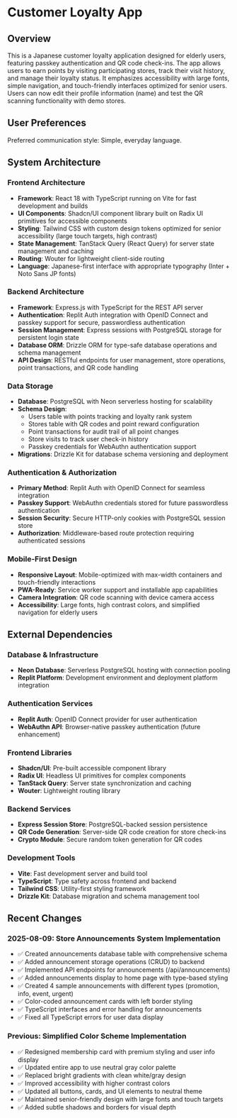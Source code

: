 # Customer Loyalty App

## Overview

This is a Japanese customer loyalty application designed for elderly users, featuring passkey authentication and QR code check-ins. The app allows users to earn points by visiting participating stores, track their visit history, and manage their loyalty status. It emphasizes accessibility with large fonts, simple navigation, and touch-friendly interfaces optimized for senior users. Users can now edit their profile information (name) and test the QR scanning functionality with demo stores.

## User Preferences

Preferred communication style: Simple, everyday language.

## System Architecture

### Frontend Architecture
- **Framework**: React 18 with TypeScript running on Vite for fast development and builds
- **UI Components**: Shadcn/UI component library built on Radix UI primitives for accessible components
- **Styling**: Tailwind CSS with custom design tokens optimized for senior accessibility (large touch targets, high contrast)
- **State Management**: TanStack Query (React Query) for server state management and caching
- **Routing**: Wouter for lightweight client-side routing
- **Language**: Japanese-first interface with appropriate typography (Inter + Noto Sans JP fonts)

### Backend Architecture
- **Framework**: Express.js with TypeScript for the REST API server
- **Authentication**: Replit Auth integration with OpenID Connect and passkey support for secure, passwordless authentication
- **Session Management**: Express sessions with PostgreSQL storage for persistent login state
- **Database ORM**: Drizzle ORM for type-safe database operations and schema management
- **API Design**: RESTful endpoints for user management, store operations, point transactions, and QR code handling

### Data Storage
- **Database**: PostgreSQL with Neon serverless hosting for scalability
- **Schema Design**: 
  - Users table with points tracking and loyalty rank system
  - Stores table with QR codes and point reward configuration
  - Point transactions for audit trail of all point changes
  - Store visits to track user check-in history
  - Passkey credentials for WebAuthn authentication support
- **Migrations**: Drizzle Kit for database schema versioning and deployment

### Authentication & Authorization
- **Primary Method**: Replit Auth with OpenID Connect for seamless integration
- **Passkey Support**: WebAuthn credentials stored for future passwordless authentication
- **Session Security**: Secure HTTP-only cookies with PostgreSQL session store
- **Authorization**: Middleware-based route protection requiring authenticated sessions

### Mobile-First Design
- **Responsive Layout**: Mobile-optimized with max-width containers and touch-friendly interactions
- **PWA-Ready**: Service worker support and installable app capabilities
- **Camera Integration**: QR code scanning with device camera access
- **Accessibility**: Large fonts, high contrast colors, and simplified navigation for elderly users

## External Dependencies

### Database & Infrastructure
- **Neon Database**: Serverless PostgreSQL hosting with connection pooling
- **Replit Platform**: Development environment and deployment platform integration

### Authentication Services
- **Replit Auth**: OpenID Connect provider for user authentication
- **WebAuthn API**: Browser-native passkey authentication (future enhancement)

### Frontend Libraries
- **Shadcn/UI**: Pre-built accessible component library
- **Radix UI**: Headless UI primitives for complex components
- **TanStack Query**: Server state synchronization and caching
- **Wouter**: Lightweight routing library

### Backend Services
- **Express Session Store**: PostgreSQL-backed session persistence
- **QR Code Generation**: Server-side QR code creation for store check-ins
- **Crypto Module**: Secure random token generation for QR codes

### Development Tools
- **Vite**: Fast development server and build tool
- **TypeScript**: Type safety across frontend and backend
- **Tailwind CSS**: Utility-first styling framework
- **Drizzle Kit**: Database migration and schema management tool

## Recent Changes

### 2025-08-09: Store Announcements System Implementation
- ✅ Created announcements database table with comprehensive schema
- ✅ Added announcement storage operations (CRUD) to backend
- ✅ Implemented API endpoints for announcements (/api/announcements)
- ✅ Added announcements display to home page with type-based styling
- ✅ Created 4 sample announcements with different types (promotion, info, event, urgent)
- ✅ Color-coded announcement cards with left border styling
- ✅ TypeScript interfaces and error handling for announcements
- ✅ Fixed all TypeScript errors for user data display

### Previous: Simplified Color Scheme Implementation
- ✅ Redesigned membership card with premium styling and user info display
- ✅ Updated entire app to use neutral gray color palette
- ✅ Replaced bright gradients with clean white/gray design
- ✅ Improved accessibility with higher contrast colors
- ✅ Updated all buttons, cards, and UI elements to neutral theme
- ✅ Maintained senior-friendly design with large fonts and touch targets
- ✅ Added subtle shadows and borders for visual depth